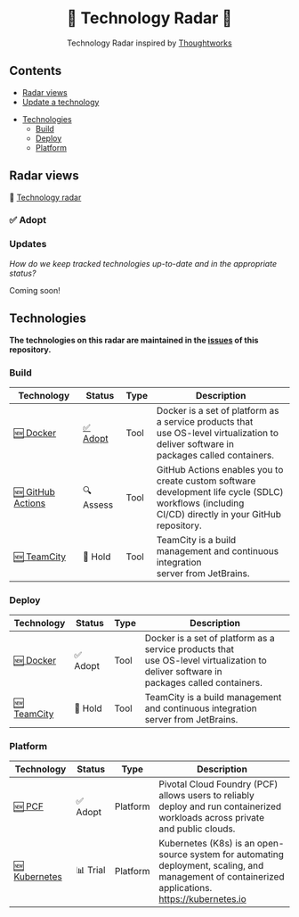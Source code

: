 <div align="center">
	<!--img width="500" height="350" src="images/logo.svg" alt="Building Blocks"-->
	<h1>📡 Technology Radar 🎯</h1>
    <p>Technology Radar inspired by <a href="https://radar.thoughtworks.com">Thoughtworks</a></p>
</div>

<!-- toc -->

## Contents

- [Radar views](#Radar-views)
- [Update a technology](#Updates)
<!-- generated index -->
- [Technologies](#Technologies)
  - [Build](#Build)
  - [Deploy](#Deploy)
  - [Platform](#Platform)
<!-- generated index end -->

<!-- tocstop -->

## Radar views
📡 [Technology radar][tech radar]

### ✅ Adopt

### Updates

*How do we keep tracked technologies up-to-date and in the appropriate status?*

Coming soon!

<!-- generated list -->
## Technologies
**The technologies on this radar are maintained in the [issues](https://github.com/timperman/radar/issues) of this repository.**

### Build
| Technology | Status | Type | Description |
|---|---|---|---|
| [🆕 Docker](https://github.com/timperman/radar/issues/24) | [✅ Adopt](#✅-Adopt) | Tool | Docker is a set of platform as a service products that<br> use OS-level virtualization to deliver software in<br> packages called containers. |
| [🆕 GitHub Actions](https://github.com/timperman/radar/issues/14) | 🔍 Assess | Tool | GitHub Actions enables you to create custom software<br> development life cycle (SDLC) workflows (including<br> CI/CD) directly in your GitHub repository. |
| [🆕 TeamCity](https://github.com/timperman/radar/issues/22) | 🛑 Hold | Tool | TeamCity is a build management and continuous integration<br> server from JetBrains. |

### Deploy
| Technology | Status | Type | Description |
|---|---|---|---|
| [🆕 Docker](https://github.com/timperman/radar/issues/24) | ✅ Adopt | Tool | Docker is a set of platform as a service products that<br> use OS-level virtualization to deliver software in<br> packages called containers. |
| [🆕 TeamCity](https://github.com/timperman/radar/issues/22) | 🛑 Hold | Tool | TeamCity is a build management and continuous integration<br> server from JetBrains. |

### Platform
| Technology | Status | Type | Description |
|---|---|---|---|
| [🆕 PCF](https://github.com/timperman/radar/issues/21) | ✅ Adopt | Platform | Pivotal Cloud Foundry (PCF) allows users to reliably<br> deploy and run containerized workloads across private<br> and public clouds.  |
| [🆕 Kubernetes](https://github.com/timperman/radar/issues/20) | 📊 Trial | Platform | Kubernetes (K8s) is an open-source system for automating<br> deployment, scaling, and management of containerized<br> applications. https://kubernetes.io |
<!-- generated list end -->

[tech radar]: https://radar.thoughtworks.com/
[new issue]: https://github.com/timperman/radar/issues/new/choose
